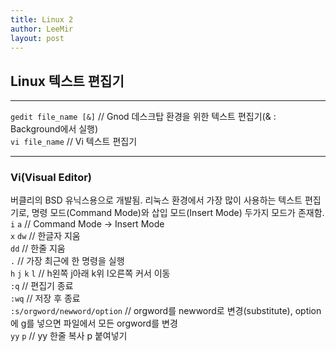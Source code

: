 ```yaml
---
title: Linux 2
author: LeeMir
layout: post
---
```

## Linux 텍스트 편집기
- - -
`gedit file_name [&]` // Gnod 데스크탑 환경을 위한 텍스트 편집기(& : Background에서 실행)<br>
`vi file_name` // Vi 텍스트 편집기

- - -
### Vi(Visual Editor)
버클리의 BSD 유닉스용으로 개발됨. 리눅스 환경에서 가장 많이 사용하는 텍스트 편집기로, 명령 모드(Command Mode)와 삽입 모드(Insert Mode) 두가지 모드가 존재함.<br>
`i` `a` // Command Mode -> Insert Mode<br>
`x` `dw` // 한글자 지움<br>
`dd` // 한줄 지움<br>
`.` // 가장 최근에 한 명령을 실행<br>
`h` `j` `k` `l` // h왼쪽 j아래 k위 l오른쪽 커서 이동<br>
`:q` // 편집기 종료<br>
`:wq` // 저장 후 종료<br>
`:s/orgword/newword/option` // orgword를 newword로 변경(substitute), option에 g를 넣으면 파일에서 모든 orgword를 변경<br>
`yy` `p` // yy 한줄 복사 p 붙여넣기<br>